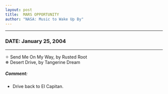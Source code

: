 ```yaml
---
layout: post
title:  MARS OPPORTUNITY
author: "NASA: Music to Wake Up By"
---
```


----
### DATE: January 25, 2004
----
✧ Send Me On My Way, by Rusted Root  &nbsp;<br />✵ Desert Drive, by Tangerine Dream

##### Comment:
* Drive back to El Capitan.
